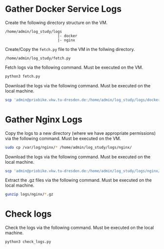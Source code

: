 # Gather Docker Service Logs

Create the following directory structure on the VM.
```
/home/admin/log_study/logs
                        |- docker
                        |- nginx
```

Create/Copy the `fetch.py` file to the VM in the follwing directory.
```
/home/admin/log_study/fetch.py
```

Fetch logs via the following command. Must be executed on the VM.
```bash
python3 fetch.py
```

Download the logs via the following command. Must be executed on the local machine.
```bash
scp 'admin@priobike.vkw.tu-dresden.de:/home/admin/log_study/logs/docker/*' logs/docker/  
```

# Gather Nginx Logs

Copy the logs to a new directory (where we have appropriate permissions) via the following command. Must be executed on the VM.
```bash
sudo cp /var/log/nginx/* /home/admin/log_study/logs/nginx/
```

Download the logs via the following command. Must be executed on the local machine.
```bash
scp 'admin@priobike.vkw.tu-dresden.de:/home/admin/log_study/logs/nginx/*' logs/nginx/
```

Extract the .gz files via the following command. Must be executed on the local machine.
```bash
gunzip logs/nginx/*.gz
```

# Check logs

Check the logs via the following command. Must be executed on the local machine.
```bash
python3 check_logs.py
```